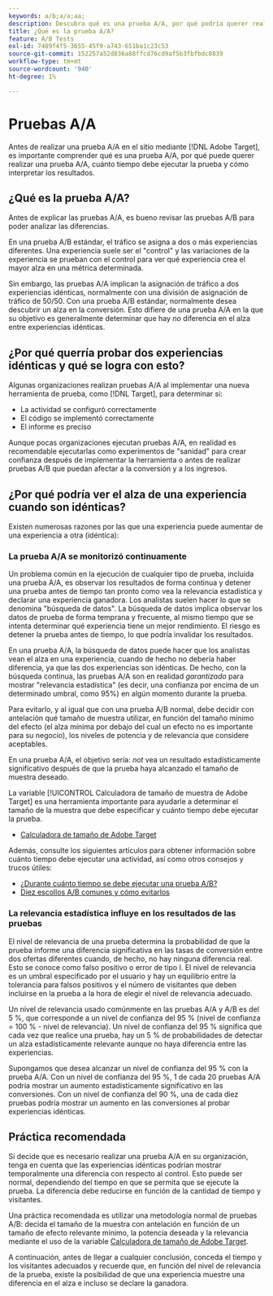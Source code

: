 ```yaml
---
keywords: a/b;a/a;aa;
description: Descubra qué es una prueba A/A, por qué podría querer realizar una prueba A/A, cuánto tiempo debe ejecutar la prueba y cómo interpretar los resultados.
title: ¿Qué es la prueba A/A?
feature: A/B Tests
exl-id: 7489f4f5-3655-45f9-a743-651ba1c23c53
source-git-commit: 152257a52d836a88ffcd76cd9af5b3fbfbdc0839
workflow-type: tm+mt
source-wordcount: '940'
ht-degree: 1%

---
```


# Pruebas A/A

Antes de realizar una prueba A/A en el sitio mediante [!DNL Adobe Target], es importante comprender qué es una prueba A/A, por qué puede querer realizar una prueba A/A, cuánto tiempo debe ejecutar la prueba y cómo interpretar los resultados.

## ¿Qué es la prueba A/A?

Antes de explicar las pruebas A/A, es bueno revisar las pruebas A/B para poder analizar las diferencias.

En una prueba A/B estándar, el tráfico se asigna a dos o más experiencias diferentes. Una experiencia suele ser el &quot;control&quot; y las variaciones de la experiencia se prueban con el control para ver qué experiencia crea el mayor alza en una métrica determinada.

Sin embargo, las pruebas A/A implican la asignación de tráfico a dos experiencias idénticas, normalmente con una división de asignación de tráfico de 50/50. Con una prueba A/B estándar, normalmente desea descubrir un alza en la conversión. Esto difiere de una prueba A/A en la que su objetivo es generalmente determinar que hay *no* diferencia en el alza entre experiencias idénticas.

## ¿Por qué querría probar dos experiencias idénticas y qué se logra con esto?

Algunas organizaciones realizan pruebas A/A al implementar una nueva herramienta de prueba, como [!DNL Target], para determinar si:

* La actividad se configuró correctamente
* El código se implementó correctamente
* El informe es preciso

Aunque pocas organizaciones ejecutan pruebas A/A, en realidad es recomendable ejecutarlas como experimentos de &quot;sanidad&quot; para crear confianza después de implementar la herramienta o antes de realizar pruebas A/B que puedan afectar a la conversión y a los ingresos.

## ¿Por qué podría ver el alza de una experiencia cuando son idénticas?

Existen numerosas razones por las que una experiencia puede aumentar de una experiencia a otra (idéntica):

### La prueba A/A se monitorizó continuamente

Un problema común en la ejecución de cualquier tipo de prueba, incluida una prueba A/A, es observar los resultados de forma continua y detener una prueba antes de tiempo tan pronto como vea la relevancia estadística y declarar una experiencia ganadora. Los analistas suelen hacer lo que se denomina &quot;búsqueda de datos&quot;. La búsqueda de datos implica observar los datos de prueba de forma temprana y frecuente, al mismo tiempo que se intenta determinar qué experiencia tiene un mejor rendimiento. El riesgo es detener la prueba antes de tiempo, lo que podría invalidar los resultados.

En una prueba A/A, la búsqueda de datos puede hacer que los analistas vean el alza en una experiencia, cuando de hecho no debería haber diferencia, ya que las dos experiencias son idénticas. De hecho, con la búsqueda continua, las pruebas A/A son en realidad _garantizado_ para mostrar &quot;relevancia estadística&quot; (es decir, una confianza por encima de un determinado umbral, como 95%) en algún momento durante la prueba.

Para evitarlo, y al igual que con una prueba A/B normal, debe decidir con antelación qué tamaño de muestra utilizar, en función del tamaño mínimo del efecto (el alza mínima por debajo del cual un efecto no es importante para su negocio), los niveles de potencia y de relevancia que considere aceptables.

En una prueba A/A, el objetivo sería: *not* vea un resultado estadísticamente significativo después de que la prueba haya alcanzado el tamaño de muestra deseado.

La variable [!UICONTROL Calculadora de tamaño de muestra de Adobe Target] es una herramienta importante para ayudarle a determinar el tamaño de la muestra que debe especificar y cuánto tiempo debe ejecutar la prueba.

* [Calculadora de tamaño de Adobe Target](/help/main/c-activities/t-test-ab/sample-size-determination.md#section_6B8725BD704C4AFE939EF2A6B6E834E6)

Además, consulte los siguientes artículos para obtener información sobre cuánto tiempo debe ejecutar una actividad, así como otros consejos y trucos útiles:

* [¿Durante cuánto tiempo se debe ejecutar una prueba A/B?](/help/main/c-activities/t-test-ab/sample-size-determination.md)
* [Diez escollos A/B comunes y cómo evitarlos](/help/main/c-activities/t-test-ab/common-ab-testing-pitfalls.md)

### La relevancia estadística influye en los resultados de las pruebas

El nivel de relevancia de una prueba determina la probabilidad de que la prueba informe una diferencia significativa en las tasas de conversión entre dos ofertas diferentes cuando, de hecho, no hay ninguna diferencia real. Esto se conoce como falso positivo o error de tipo I. El nivel de relevancia es un umbral especificado por el usuario y hay un equilibrio entre la tolerancia para falsos positivos y el número de visitantes que deben incluirse en la prueba a la hora de elegir el nivel de relevancia adecuado.

Un nivel de relevancia usado comúnmente en las pruebas A/A y A/B es del 5 %, que corresponde a un nivel de confianza del 95 % (nivel de confianza = 100 % - nivel de relevancia). Un nivel de confianza del 95 % significa que cada vez que realice una prueba, hay un 5 % de probabilidades de detectar un alza estadísticamente relevante aunque no haya diferencia entre las experiencias.

Supongamos que desea alcanzar un nivel de confianza del 95 % con la prueba A/A. Con un nivel de confianza del 95 %, 1 de cada 20 pruebas A/A podría mostrar un aumento estadísticamente significativo en las conversiones. Con un nivel de confianza del 90 %, una de cada diez pruebas podría mostrar un aumento en las conversiones al probar experiencias idénticas.

## Práctica recomendada

Si decide que es necesario realizar una prueba A/A en su organización, tenga en cuenta que las experiencias idénticas podrían mostrar temporalmente una diferencia con respecto al control. Esto puede ser normal, dependiendo del tiempo en que se permita que se ejecute la prueba. La diferencia debe reducirse en función de la cantidad de tiempo y visitantes.

Una práctica recomendada es utilizar una metodología normal de pruebas A/B: decida el tamaño de la muestra con antelación en función de un tamaño de efecto relevante mínimo, la potencia deseada y la relevancia mediante el uso de la variable [Calculadora de tamaño de Adobe Target](/help/main/c-activities/t-test-ab/sample-size-determination.md#section_6B8725BD704C4AFE939EF2A6B6E834E6).

A continuación, antes de llegar a cualquier conclusión, conceda el tiempo y los visitantes adecuados y recuerde que, en función del nivel de relevancia de la prueba, existe la posibilidad de que una experiencia muestre una diferencia en el alza e incluso se declare la ganadora.
